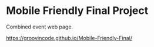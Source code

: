 # Mobile Friendly Final Project
Combined event web page.

https://groovincode.github.io/Mobile-Friendly-Final/

